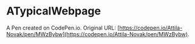 # ATypicalWebpage

A Pen created on CodePen.io. Original URL: [https://codepen.io/Attila-Novak/pen/MWzBybw](https://codepen.io/Attila-Novak/pen/MWzBybw).

